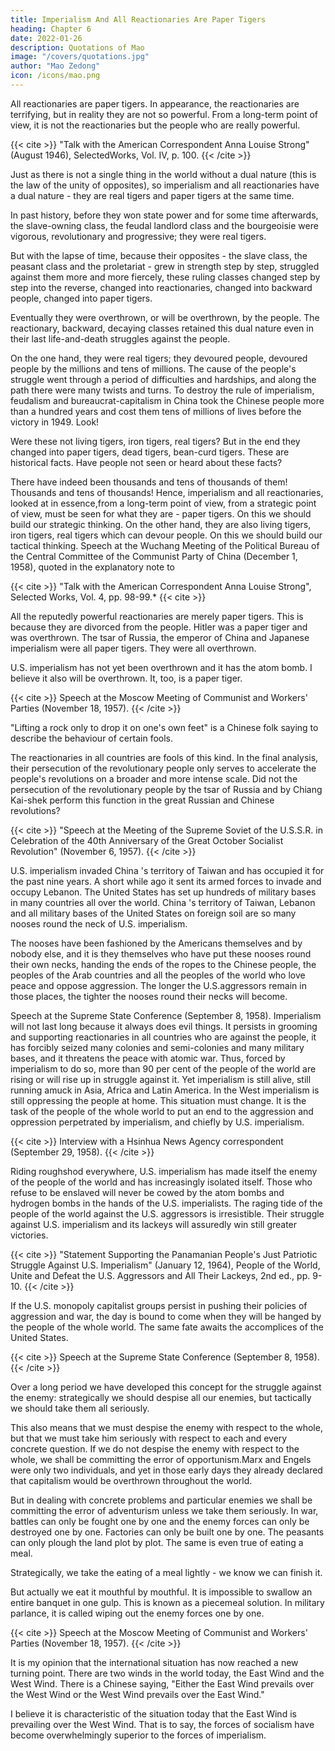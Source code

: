 ```yaml
---
title: Imperialism And All Reactionaries Are Paper Tigers
heading: Chapter 6
date: 2022-01-26
description: Quotations of Mao
image: "/covers/quotations.jpg"
author: "Mao Zedong"
icon: /icons/mao.png
---
```



All reactionaries are paper tigers. In appearance, the reactionaries are terrifying, but in reality they are not so powerful. From a long-term point of view, it is not the reactionaries but the people who are really powerful. 

{{< cite >}}
"Talk with the American Correspondent Anna Louise Strong" (August 1946), SelectedWorks, Vol. IV, p. 100.
{{< /cite >}}

Just as there is not a single thing in the world without a dual nature (this is the law of the unity of opposites), so imperialism and all reactionaries have a dual nature - they are real tigers and paper tigers at the same time. 

In past history, before they won state power and for some time afterwards, the slave-owning class, the feudal landlord class and the bourgeoisie were vigorous, revolutionary and progressive; they were real tigers. 

But with the lapse of time, because their opposites - the slave class, the peasant class and the proletariat - grew in strength step by step, struggled against them more and more fiercely, these ruling classes changed step by step into the reverse, changed into reactionaries, changed into backward people, changed into paper tigers. 

Eventually they were overthrown, or will be overthrown, by the people. The reactionary, backward, decaying classes retained this dual nature even in their last life-and-death struggles against the people. 

On the one hand, they were real tigers; they devoured people, devoured people by the millions and tens of millions. The cause of the people's struggle went through a period of difficulties and hardships, and along the path there were many twists and turns. To destroy the rule of imperialism, feudalism and bureaucrat-capitalism in China took the Chinese people more than a hundred years and cost them tens of millions of lives before the victory in 1949. Look!

Were these not living tigers, iron tigers, real tigers? But in the end they changed into paper tigers, dead tigers, bean-curd tigers. These are historical facts. Have people not seen or heard about these facts? 

There have indeed been thousands and tens of thousands of them! Thousands and tens of thousands! Hence, imperialism and all reactionaries, looked at in essence,from a long-term point of view, from a strategic point of view, must be seen for what they are - paper tigers. On this we should build our strategic thinking. On the other hand, they are also living tigers, iron tigers, real tigers
which can devour people. On this we should build our tactical thinking.
Speech at the Wuchang Meeting of the Political Bureau of the Central Committee of
the Communist Party of China (December 1, 1958), quoted in the explanatory note to

{{< cite >}}
"Talk with the American Correspondent Anna Louise Strong", Selected Works, Vol. 4, pp. 98-99.*
{{< cite >}}


All the reputedly powerful reactionaries are merely paper tigers. This is because they are divorced from the people. Hitler was a paper tiger and was overthrown. The tsar of Russia, the emperor of China and Japanese imperialism were all paper tigers. They were all overthrown. 

U.S. imperialism has not yet been overthrown and it has the atom bomb. I believe it also will be overthrown. It, too, is a paper tiger.

{{< cite >}}
Speech at the Moscow Meeting of Communist and Workers' Parties (November 18, 1957).
{{< /cite >}}


"Lifting a rock only to drop it on one's own feet" is a Chinese folk saying to describe the behaviour of certain fools. 

The reactionaries in all countries are fools of this kind. In the final analysis, their persecution of the revolutionary people only serves to accelerate the people's revolutions on a broader and more intense scale. Did not the persecution of the revolutionary people by the tsar of Russia and by Chiang Kai-shek perform this function in the great Russian and Chinese revolutions?

{{< cite >}}
"Speech at the Meeting of the Supreme Soviet of the U.S.S.R. in Celebration of the 40th Anniversary of the Great October Socialist Revolution" (November 6, 1957). 
{{< /cite >}}


U.S. imperialism invaded China 's territory of Taiwan and has occupied it for the past nine years. A short while ago it sent its armed forces to invade and occupy Lebanon. The United States has set up hundreds of military bases in many countries all over the world. China 's territory of Taiwan, Lebanon and all military bases of the United States on foreign soil are so many nooses round the neck of U.S. imperialism. 

The nooses have been fashioned by the Americans themselves and by nobody else, and it is they themselves who have put these nooses round their own necks, handing the ends of the ropes to
the Chinese people, the peoples of the Arab countries and all the peoples of
the world who love peace and oppose aggression. The longer the U.S.aggressors remain in those places, the tighter the nooses round their necks will become.

Speech at the Supreme State Conference (September 8, 1958).
Imperialism will not last long because it always does evil things. It persists in
grooming and supporting reactionaries in all countries who are against the
people, it has forcibly seized many colonies and semi-colonies and many
military bases, and it threatens the peace with atomic war. Thus, forced by
imperialism to do so, more than 90 per cent of the people of the world are
rising or will rise up in struggle against it. Yet imperialism is still alive, still
running amuck in Asia, Africa and Latin America. In the West imperialism is
still oppressing the people at home. This situation must change. It is the task
of the people of the whole world to put an end to the aggression and
oppression perpetrated by imperialism, and chiefly by U.S. imperialism.

{{< cite >}}
Interview with a Hsinhua News Agency correspondent (September 29, 1958).
{{< /cite >}}

Riding roughshod everywhere, U.S. imperialism has made itself the enemy of the people of the world and has increasingly isolated itself. Those who refuse to be enslaved will never be cowed by the atom bombs and hydrogen bombs in the hands of the U.S. imperialists. The raging tide of the people of the world against the U.S. aggressors is irresistible. Their struggle against U.S. imperialism and its lackeys will assuredly win still greater victories.

{{< cite >}}
"Statement Supporting the Panamanian People's Just Patriotic Struggle Against U.S. Imperialism" (January 12, 1964), People of the World, Unite and Defeat the U.S. Aggressors and All Their Lackeys, 2nd ed., pp. 9-10. 
{{< /cite >}}

If the U.S. monopoly capitalist groups persist in pushing their policies of aggression and war, the day is bound to come when they will be hanged by the people of the whole world. The same fate awaits the accomplices of the United States.

{{< cite >}}
Speech at the Supreme State Conference (September 8, 1958).
{{< /cite >}}

Over a long period we have developed this concept for the struggle against the enemy: strategically we should despise all our enemies, but tactically we should take them all seriously. 

This also means that we must despise the enemy with respect to the whole, but that we must take him seriously with respect to each and every concrete question. If we do not despise the enemy with respect to the whole, we shall be committing the error of opportunism.Marx and Engels were only two individuals, and yet in those early days they already declared that capitalism would be overthrown throughout the world.

But in dealing with concrete problems and particular enemies we shall be committing the error of adventurism unless we take them seriously. In war, battles can only be fought one by one and the enemy forces can only be destroyed one by one. Factories can only be built one by one. The peasants can only plough the land plot by plot. The same is even true of eating a meal.

Strategically, we take the eating of a meal lightly - we know we can finish it.

But actually we eat it mouthful by mouthful. It is impossible to swallow an entire banquet in one gulp. This is known as a piecemeal solution. In military parlance, it is called wiping out the enemy forces one by one.

{{< cite >}}
Speech at the Moscow Meeting of Communist and Workers' Parties (November 18, 1957).
{{< /cite >}}

It is my opinion that the international situation has now reached a new turning point. There are two winds in the world today, the East Wind and the West Wind. There is a Chinese saying, "Either the East Wind prevails over the West Wind or the West Wind prevails over the East Wind." 

I believe it is characteristic of the situation today that the East Wind is prevailing over the West Wind. That is to say, the forces of socialism have become
overwhelmingly superior to the forces of imperialism.
